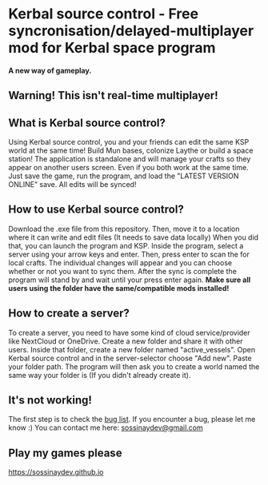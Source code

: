 # Kerbal source control - Free syncronisation/delayed-multiplayer mod for Kerbal space program
#### A new way of gameplay.

## Warning! This isn't real-time multiplayer!

## What is Kerbal source control?
Using Kerbal source control, you and your friends can edit the same KSP world at the same time!
Build Mun bases, colonize Laythe or build a space station!
The application is standalone and will manage your crafts so they appear on another users screen.
Even if you both work at the same time. Just save the game, run the program, and load the "LATEST VERSION ONLINE" save. All edits will be synced!

## How to use Kerbal source control?
Download the .exe file from this repository.
Then, move it to a location where it can write and edit files (It needs to save data locally)
When you did that, you can launch the program and KSP.
Inside the program, select a server using your arrow keys and enter.
Then, press enter to scan the for local crafts.
The individual changes will appear and you can choose whether or not you want to sync them.
After the sync is complete the program will stand by and wait until your press enter again.
**Make sure all users using the folder have the same/compatible mods installed!**

## How to create a server?
To create a server, you need to have some kind of cloud service/provider like NextCloud or OneDrive.
Create a new folder and share it with other users.
Inside that folder, create a new folder named "active_vessels".
Open Kerbal source control and in the server-selector choose "Add new".
Paste your folder path.
The program will then ask you to create a world named the same way your folder is (If you didn't already create it).

## It's not working!
The first step is to check the [bug list](https://github.com/sossinayDev/KerbalSourceControl/blob/main/bugs.md).
If you encounter a bug, please let me know :)
You can contact me here:
sossinaydev@gmail.com

## Play my games please
https://sossinaydev.github.io
